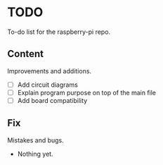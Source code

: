 # TODO

To-do list for the raspberry-pi repo.

## Content

Improvements and additions.

- [ ] Add circuit diagrams
- [ ] Explain program purpose on top of the main file
- [ ] Add board compatibility

## Fix

Mistakes and bugs.

- Nothing yet.
